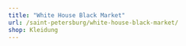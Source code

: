 ```yaml
---
title: "White House Black Market"
url: /saint-petersburg/white-house-black-market/
shop: Kleidung
---
```

